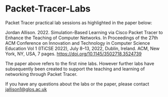 # Packet-Tracer-Labs

Packet Tracer practical lab sessions as highlighted in the paper below:

Jordan Allison. 2022. Simulation-Based Learning via Cisco Packet Tracer to Enhance the Teaching of Computer Networks. In Proceedings of the 27th ACM Conference on Innovation and Technology in Computer Science Education Vol 1 (ITiCSE 2022), July 8–13, 2022, Dublin, Ireland. ACM, New York, NY, USA, 7 pages. https://doi.org/10.1145/3502718.3524739

The paper above refers to the first nine labs. However further labs have subsequently been created to support the teaching and learning of networking through Packet Tracer.

If you have any questions about the labs or the paper, please contact jallison1@glos.ac.uk
